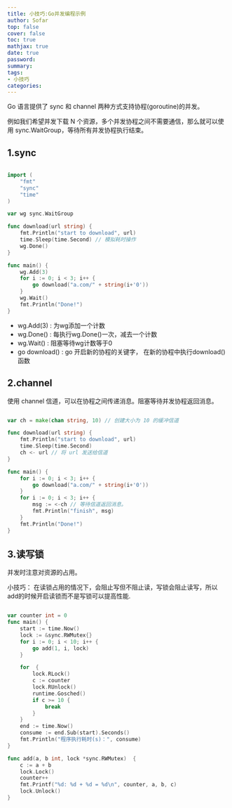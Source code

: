 ```yaml
---
title: 小技巧:Go并发编程示例
author: Sofar
top: false
cover: false
toc: true
mathjax: true
date: true
password:
summary:
tags:
- 小技巧
categories:
---
```


Go 语言提供了 sync 和 channel 两种方式支持协程(goroutine)的并发。

例如我们希望并发下载 N 个资源，多个并发协程之间不需要通信，那么就可以使用 sync.WaitGroup，等待所有并发协程执行结束。

## 1.sync


```go

import (
	"fmt"
	"sync"
	"time"
)

var wg sync.WaitGroup

func download(url string) {
	fmt.Println("start to download", url)
	time.Sleep(time.Second) // 模拟耗时操作
	wg.Done()
}

func main() {
    wg.Add(3)
	for i := 0; i < 3; i++ {
		go download("a.com/" + string(i+'0'))
	}
	wg.Wait()
	fmt.Println("Done!")
}

```


+ wg.Add(3) : 为wg添加一个计数
+ wg.Done() : 每执行wg.Done()一次，减去一个计数
+ wg.Wait() : 阻塞等待wg计数等于0
+ go download() : go 开启新的协程的关键字， 在新的协程中执行download()函数


## 2.channel
使用 channel 信道，可以在协程之间传递消息。阻塞等待并发协程返回消息。

```go

var ch = make(chan string, 10) // 创建大小为 10 的缓冲信道

func download(url string) {
	fmt.Println("start to download", url)
	time.Sleep(time.Second)
	ch <- url // 将 url 发送给信道
}

func main() {
	for i := 0; i < 3; i++ {
		go download("a.com/" + string(i+'0'))
	}
	for i := 0; i < 3; i++ {
		msg := <-ch // 等待信道返回消息。
		fmt.Println("finish", msg)
	}
	fmt.Println("Done!")
}

```

## 3.读写锁
并发时注意对资源的占用。
   
小技巧：
在读锁占用的情况下，会阻止写但不阻止读，写锁会阻止读写，所以add的时候开启读锁而不是写锁可以提高性能.

```go

var counter int = 0
func main() {
	start := time.Now()
	lock := &sync.RWMutex{}
	for i := 0; i < 10; i++ {
		go add(1, i, lock)
	}

	for  {
		lock.RLock()
		c := counter
		lock.RUnlock()
		runtime.Gosched()
		if c >= 10 {
			break
		}
	}
	end := time.Now()
	consume := end.Sub(start).Seconds()
	fmt.Println("程序执行耗时(s)：", consume)
}

func add(a, b int, lock *sync.RWMutex)  {
	c := a + b
	lock.Lock()
	counter++
	fmt.Printf("%d: %d + %d = %d\n", counter, a, b, c)
	lock.Unlock()
}

```

